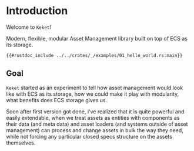 # Introduction

Welcome to `Keket`!

Modern, flexible, modular Asset Management library built on top of ECS as its
storage.

```rust,ignore
{{#rustdoc_include ../../crates/_/examples/01_hello_world.rs:main}}
```

## Goal

`Keket` started as an experiment to tell how asset management would look like
with ECS as its storage, how we could make it play with modularity, what benefits
does ECS storage gives us.

Soon after first version got done, i've realized that it is quite powerful and
easily extendable, when we treat assets as entities with components as their data
(and meta data) and asset loaders (and systems outside of asset management) can
process and change assets in bulk the way they need, while not forcing any
particular closed specs structure on the assets themselves.
